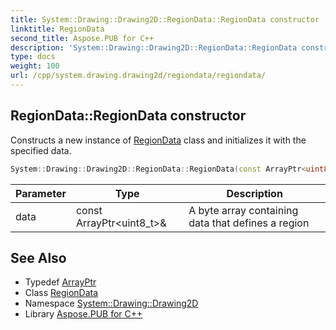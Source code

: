 ```yaml
---
title: System::Drawing::Drawing2D::RegionData::RegionData constructor
linktitle: RegionData
second_title: Aspose.PUB for C++
description: 'System::Drawing::Drawing2D::RegionData::RegionData constructor. Constructs a new instance of RegionData class and initializes it with the specified data in C++.'
type: docs
weight: 100
url: /cpp/system.drawing.drawing2d/regiondata/regiondata/
---
```

## RegionData::RegionData constructor


Constructs a new instance of [RegionData](../) class and initializes it with the specified data.

```cpp
System::Drawing::Drawing2D::RegionData::RegionData(const ArrayPtr<uint8_t> &data)
```


| Parameter | Type | Description |
| --- | --- | --- |
| data | const ArrayPtr\<uint8_t\>\& | A byte array containing data that defines a region |

## See Also

* Typedef [ArrayPtr](../../../system/arrayptr/)
* Class [RegionData](../)
* Namespace [System::Drawing::Drawing2D](../../)
* Library [Aspose.PUB for C++](../../../)
